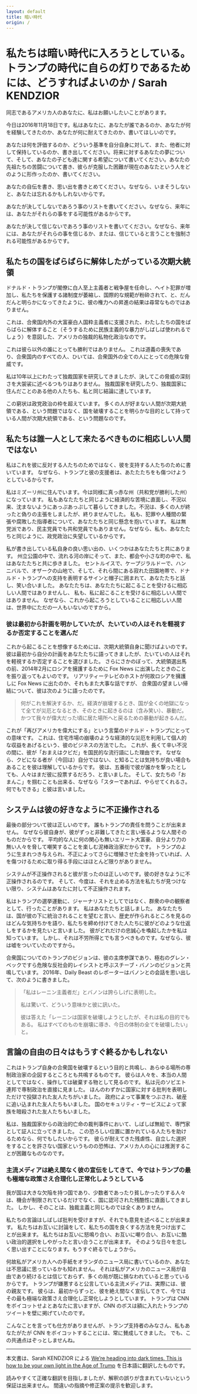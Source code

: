 ```yaml
---
layout: default
title: 暗い時代
origin: /
---
```

私たちは暗い時代に入ろうとしている。トランプの時代に自らの灯りであるためには、どうすればよいのか / Sarah KENDZIOR
==================================================================================================================

同志であるアメリカ人のあなたに、私はお願いしたいことがあります。

今日は2016年11月18日です。私はあなたに、あなたが誰であるのか、あなたが何を経験してきたのか、あなたが何に耐えてきたのか、書いてほしいのです。

あなたは何を評価するのか、どういう基準を自分自身に対して、また、他者に対して保持しているのか、書き出してください。将来に対するあなたの夢について、そして、あなたの子ども達に関する希望について書いてください。あなたの先祖たちの苦闘について書き、彼らが克服した困難が現在のあなたという人をどのように形作ったのか、書いてください。

あなたの自伝を書き、思い出を書きとめてください。なぜなら、いまそうしないと、あなたは忘れるかもしれないからです。

あなたが決してしないであろう事のリストを書いてください。なぜなら、来年には、あなたがそれらの事をする可能性があるからです。

あなたが決して信じないであろう事のリストを書いてください。なぜなら、来年には、あなたがそれらの事を信じるか、または、信じていると言うことを強制される可能性があるからです。

私たちの国をばらばらに解体したがっている次期大統領
--------------------------------------------------

ドナルド・トランプが閣僚に白人至上主義者と戦争屋を任命し、ヘイト犯罪が増加し、私たちを保護する諸制度が萎縮し、国際的な規範が粉砕されて、と、だんだんと明らかになってきたように、彼の権力への昇進の結果は尋常なものではありません。

これは、合衆国内外の大富豪白人国粋主義者に支援された、わたしたちの国をばらばらに解体すること（そうするために民族主義的な暴力がしばしば使われるでしょう）を意図した、アメリカの独裁的私物化政治なのです。

これは彼ら以外の誰にとっても勝利ではありません。
これは道義の喪失であり、合衆国内のすべての人、ひいては、合衆国外の全ての人にとっての危険な脅威です。

私は10年以上にわたって独裁国家を研究してきましたが、決してこの脅威の深刻さを大袈裟に述べるつもりはありません。
独裁国家を研究したり、独裁国家に住んだことのある他の人たちも、私と同じ結論に達しています。

この窮状は政党政治の枠を超えています。
多くの人が好まない人間が次期大統領である、という問題ではなく、国を破壊することを明らかな目的として持っている人間が次期大統領である、という問題なのです。

私たちは誰一人として来たるべきものに相応しい人間ではない
--------------------------------------------------------

私はこれを彼に反対する人たちのためではなく、彼を支持する人たちのために書いています。
なぜなら、トランプと彼の支援者は、あたたたちをも傷つけようとしているからです。

私はミズーリ州に住んでいます。今は同様に真っ赤な州（共和党が勝利した州）になっています。
私もあなたたちと同じように経済的な苦境に直面し、不況以来、沈まないようにあっぷあっぷして暮らしてきました。不況は、多くの人が終ったと偽りの主張をしましたが、終りませんでした。
私も、犯罪や人種間の緊張や腐敗した指導者について、あなたたちと同じ懸念を抱いています。
私は無党派であり、民主党員でも共和党員でもありません。なぜなら、私も、あなたたちと同じように、政党政治に失望しているからです。

私が書き出している私自身の良い思い出の、いくつかはあなたたちと共にあります。
州立公園の中で、流れる河の岸にそって、また、都会や小さな町の中で、私はあなたたちと共に歩きました。
セントルイスで、ケープジラルドーで、ハンニバルで、オザークの山地で、そして、それら間にある寂れた田園地帯で、ドナルド・トランプへの支持を表明するサインと帽子に囲まれて、あなたたちと話し、笑い合いました。
あなたたちは、あなたたちに起こることを受けるに相応しい人間ではありませんし、
私も、私に起こることを受けるに相応しい人間ではありません。
なぜなら、これから起ころうとしていることに相応しい人間は、世界中にただの一人もいないのですから。

### 彼は最初から計画を明かしていたが、たいていの人はそれを軽視するか否定することを選んだ

これから起こることを想像するためには、次期大統領自身に聞けばよいのです。
彼は最初から自分の計画をあなたたちに語ってきましたが、たいていの人はそれを軽視するか否定することを選びました。
さらにさかのぼって、大統領選出馬の前、2014年2月にロシアを擁護するために Fox News に出演したときのことを振り返ってもよいのです。
リアリティーテレビのホストが何故ロシアを擁護しに Fox News に出たのか、それもまた大事な話ですが、
合衆国の望ましい帰結について、彼は次のように語ったのです。

> 何がこれを解決するか、だ。経済が崩壊するとき、国が全くの地獄になって全てが災厄となるとき、そのときに起きるのは（含み笑い）、暴動だ。
> かつて我々が偉大だった頃に居た場所へと戻るための暴動が起きるんだ。

これが「再びアメリカを偉大にする」という言葉のドナルド・トランプにとっての意味です。
これは、住宅市場の崩壊のような経済的な災厄を利用して個人的な収益をあげるという、彼のビジネスの方法でした。
これが、長くて辛い不況の間に、彼が「おまえはクビだ」を国民的な流行語にした理由です。
なぜなら、クビになる者が（今回は）自分ではない、と知ることは気持ちが良い場合もあることを彼は理解しているからです。
彼は、五番街で彼が誰かを撃ったとしても、人々はまだ彼に投票するだろう、と言いました。
そして、女たちの「おまんこ」を掴むことも出来る、なぜなら「スターであれば、やらせてくれるさ。何でもできる」と彼は言いました。


システムは彼の好きなように不正操作される
----------------------------------------

最後の部分ついて彼は正しいのです。
誰もトランプの責任を問うことが出来ません。
なぜなら彼自身が、彼がずっと非難してきたと言い張るような人間そのものだからです。
平均的な人に何の関心も無いエリート大富豪、自分より力の無い人々を脅して嘲笑することを楽しむ泥棒政治家だからです。
トランプのように生まれつき与えられ、不正によってさらに増殖させた金を持っていれば、人を傷つけるために取り得る手段にはほとんど限りがありません。

システムが不正操作されると彼が言ったのは正しいのです。彼の好きなように不正操作されるのです。
そして、今度は、それを止める方法を私たちが見つけない限り、システムはあなたに対して不正操作されます。

私はトランプの選挙運動に、ジャーナリストとしてではなく、群衆の中の観察者として、行ったことがあります。
私はあなたたちと話しました。
あなたたちは、国が彼の下に統治されることを望むと言い、歴史が作られるところを見るのはどんな気持ちかを語り、私たちを締め付けてきた人たちに彼がどのような仕返しをするかを見たいと言いました。
彼がどれだけの忠誠心を喚起したかを私は知っています。
しかし、それは不労所得とでも言うべきものです。なぜなら、彼は嘘をついていたのですから。

合衆国についてのトランプのビジョンは、彼の主席参謀であり、極右のグレン・ベックですら危険な反社会的レイシストと呼ぶスチーブ・バノンのビジョンと共鳴しています。
2016年、Daily Beast のレポーターはバノンとの会話を思い出して、次のように書きました。

> 「私はレーニン主義者だ」とバノンは誇らしげに表明した。
>
> 私は驚いて、どういう意味かと彼に訊いた。
>
> 彼は答えた「レーニンは国家を破壊しようとしたが、それは私の目的でもある。
> 私はすべてのものを崩壊に導き、今日の体制の全てを破壊したい」と。

言論の自由の日々はもうすぐ終るかもしれない
------------------------------------------

これはトランプ自身の合衆国を破壊するという目的と共鳴し、あらゆる場所の専制政治家の企図するところとも共鳴するものです。
彼らは人々を、本当の人間としてではなく、操作しては破棄する物として見るのです。
私は元のソビエト連邦で専制政治を直接に見ました。
ほんのわずかに国家に対する批判を表明しただけで投獄された友人たちがいました。
政府によって事業をつぶされ、破産に追い込まれた友人たちもいました。
国のセキュリティ・サービスによって家族を暗殺された友人たちもいました。

私は、独裁国家からの政治的亡命の裁判事件において、しばしば無給で、専門家として証人に立ってきました。
この恐ろしい位置に置かれている人たちを助けるためなら、何でもしたいからです。
彼らが耐えてきた残虐性、自立した選択をすることを許さない国家というものの恐怖は、アメリカ人の心には推測することが困難なものなのです。

### 主流メディアは絶え間なく彼の宣伝をしてきて、今ではトランプの最も極端な政策さえ合理化し正常化しようとしている

我が国は大きな欠陥を持つ国であり、少数者であったり貧しかったりする人々は、機会が制限されているだけでなく、国に認可された残酷性に直面してきました。
しかし、そのことは、独裁主義と同じものでは全くありません。

私たちの言論はしばしば批判を受けますが、それでも意見を述べることが出来ます。
私たちはお互いに討論をして、私たちの国を良くする方法を見つけ出すことが出来ます。
私たちはお互いに怒鳴り合い、お互いに嘲り合い、お互いに酷い政治的選択をしやがったと言い合うことが出来ます。
そのような日々を恋しく思い出すことになります。もうすぐ終るでしょうから。

何故私がアメリカ人への手紙をオランダのニュース局に書いているのか、あなたは不思議に思っているかも知れません。
それは私がアメリカのニュース局が自由であり続けるとは信じておらず、多くの局が既に損なわれていると思っているからです。
トランプが嫌悪すると公言している主流メディアは、実際には、彼の親友です。
彼らは、最初からずっと、彼を絶え間なく宣伝してきて、今ではその最も極端な政策さえ合理化し正常化しようとしています。
トランプは CNN をボイコットせよとあなたに言いますが、CNN のボスは額に入れたトランプのツイートを壁に掲げていたのです。

こんなことを言っても仕方がありませんが、トランプ支持者のみなさん、私もあなたがたが CNN をボイコットすることには、常に賛成してきました。
でも、この共通点はぞっとしませんね。


----

本文書は、Sarah KENDZIOR による [We’re heading into dark times. This is how to be your own light in the Age of Trump]("https://thecorrespondent.com/5696/were-heading-into-dark-times-this-is-how-to-be-your-own-light-in-the-age-of-trump/1611114266432-e23ea1a6")
を日本語に翻訳したものです。

読みやすくて正確な翻訳を目指しましたが、解釈の誤りが含まれていないという保証は出来ません。
間違いの指摘や修正案の提示を歓迎します。
